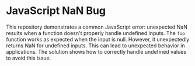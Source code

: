 # JavaScript NaN Bug

This repository demonstrates a common JavaScript error: unexpected NaN results when a function doesn't properly handle undefined inputs. The `foo` function works as expected when the input is null. However, it unexpectedly returns NaN for undefined inputs. This can lead to unexpected behavior in applications. The solution shows how to correctly handle undefined values to avoid this issue.